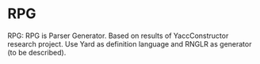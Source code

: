 # RPG
RPG: RPG is Parser Generator.
Based on results of YaccConstructor research project.
Use Yard as definition language and RNGLR as generator (to be described).
